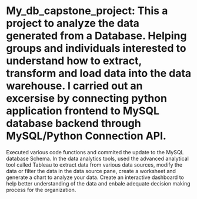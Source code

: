 # My_db_capstone_project: This a project to analyze the data generated from a Database. Helping groups and individuals interested to understand how to extract, transform and load data into the data warehouse. I carried out an excersise by connecting python application frontend to MySQL database backend through MySQL/Python Connection API.
Executed various code functions and commited the update to the MySQL database Schema.
In the data analytics tools, used the advanced analytical tool called Tableau to extract data from various data sources, modify the data or filter the data in the data source pane, create a worksheet and generate a chart to analyze your data.
Create an interactive dashboard to help better understanding of the data and enbale adequate decision making process for the organization.
